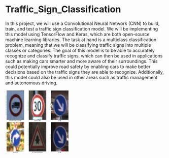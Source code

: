 # Traffic_Sign_Classification
In this project, we will use a Convolutional Neural Network (CNN) to build, train, and test a traffic sign classification model. We will be implementing this model using TensorFlow and Keras, which are both open-source machine learning libraries. The task at hand is a multiclass classification problem, meaning that we will be classifying traffic signs into multiple classes or categories. The goal of this model is to be able to accurately recognize and classify traffic signs, which can then be used in applications such as making cars smarter and more aware of their surroundings. This could potentially improve road safety by enabling cars to make better decisions based on the traffic signs they are able to recognize. Additionally, this model could also be used in other areas such as traffic management and autonomous driving.


<img src="Traffic_images.png" width="200" height="200">
